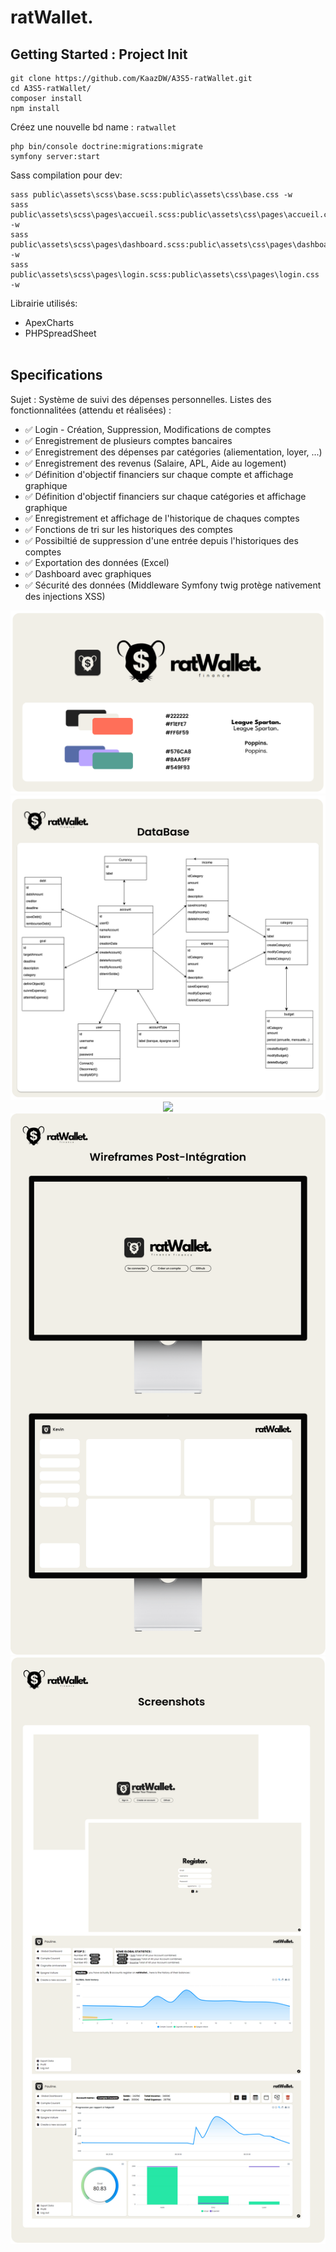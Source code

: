 # ratWallet.

## Getting Started : Project Init

```
git clone https://github.com/KaazDW/A3S5-ratWallet.git
cd A3S5-ratWallet/
composer install
npm install
```

Créez une nouvelle bd name : `ratwallet`

```
php bin/console doctrine:migrations:migrate
symfony server:start
```

Sass compilation pour dev:

```
sass public\assets\scss\base.scss:public\assets\css\base.css -w
sass public\assets\scss\pages\accueil.scss:public\assets\css\pages\accueil.css -w
sass public\assets\scss\pages\dashboard.scss:public\assets\css\pages\dashboard.css -w
sass public\assets\scss\pages\login.scss:public\assets\css\pages\login.css -w
```

Librairie utilisés:

- ApexCharts
- PHPSpreadSheet
<br/><br/>

## Specifications

Sujet : Système de suivi des dépenses personnelles.
Listes des fonctionnalitées (attendu et réalisées) :
  - ✅ Login - Création, Suppression, Modifications de comptes
  - ✅ Enregistrement de plusieurs comptes bancaires
  - ✅ Enregistrement des dépenses par catégories (aliementation, loyer, ...)
  - ✅ Enregistrement des revenus (Salaire, APL, Aide au logement)
  - ✅ Définition d'objectif financiers sur chaque compte et affichage graphique
  - ✅ Définition d'objectif financiers sur chaque catégories et affichage graphique
  - ✅ Enregistrement et affichage de l'historique de chaques comptes
  - ✅ Fonctions de tri sur les historiques des comptes
  - ✅ Possibiltié de suppression d'une entrée depuis l'historiques des comptes
  - ✅ Exportation des données (Excel)
  - ✅ Dashboard avec graphiques
  - ✅ Sécurité des données (Middleware Symfony twig protège nativement des injections XSS)

<div align="center">
  <img src="https://github.com/KaazDW/A3S5-ratWallet/blob/master/DOC/cg_1.png">
  <img src="https://github.com/KaazDW/A3S5-ratWallet/blob/master/DOC/cg_2.png">
  <img src="https://github.com/KaazDW/A3S5-ratWallet/blob/master/DOC/cg_3.png">
  <img src="https://github.com/KaazDW/A3S5-ratWallet/blob/master/DOC/wireframes.png">
  <img src="https://github.com/KaazDW/A3S5-ratWallet/blob/master/DOC/cg_4.png">
</div>
